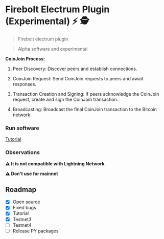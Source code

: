 # Firebolt Electrum Plugin (Experimental) ⚡ 🕵️

>Firebolt electrum plugin

>Alpha software and experimental

**CoinJoin Process:**

 1. Peer Discovery: Discover peers and establish connections.
 
 2. CoinJoin Request: Send CoinJoin requests to peers and await responses.
 
 3. Transaction Creation and Signing: If peers acknowledge the CoinJoin request, create and sign the CoinJoin transaction.
    
 4. Broadcasting: Broadcast the final CoinJoin transaction to the Bitcoin network.

### Run software

[Tutorial](https://github.com/AreaLayer/firebolt-electrum/blob/main/docs/tutorial.md)
  
### Observations

**⚠️ It is not compatible with Lightning Network**

**⚠️ Don't use for mainnet**

## Roadmap

- [x] Open source
- [x] Fixed bugs
- [x] Tutorial
- [x] Testnet3
- [ ] Testnet4
- [ ] Release PY packages
